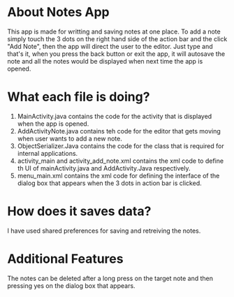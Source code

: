 # About Notes App
  This app is made for writting and saving notes at one place. To add a note simply touch the 3 dots on the right hand side of the action bar and the click "Add Note", then the app will direct the user to the editor. Just type and that's it, when you press the back button or exit the app, it will autosave the note and all the notes would be displayed when next time the app is opened.

# What each file is doing?
1. MainActivity.java contains the code for the activity that is displayed when the app is opened.
2. AddActivityNote.java contains teh code for the editor that gets moving when user wants to add a new note.
3. ObjectSerializer.Java contains the code for the class that is required for internal applications.
4. activity_main and activity_add_note.xml contains the xml code to define th UI of mainActivity.java and AddActivity.Java respectively.
5. menu_main.xml contains the xml code for defining the interface of the dialog box that appears when the 3 dots in action bar is clicked.

# How does it saves data?
I have used shared preferences for saving and retreiving the notes.

# Additional Features
The notes can be deleted after a long press on the target note and then pressing yes on the dialog box that appears.
